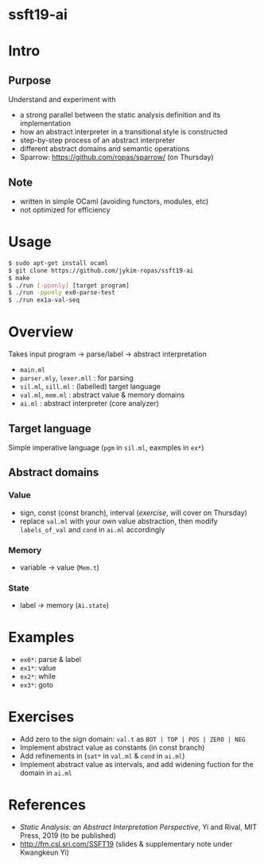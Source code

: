 # ssft19-ai

# Intro

## Purpose
Understand and experiment with
- a strong parallel between the static analysis definition and its implementation
- how an abstract interpreter in a transitional style is constructed
- step-by-step process of an abstract interpreter
- different abstract domains and semantic operations
- Sparrow: https://github.com/ropas/sparrow/ (on Thursday)

## Note
- written in simple OCaml (avoiding functors, modules, etc)
- not optimized for efficiency

# Usage
```sh
$ sudo apt-get install ocaml
$ git clone https://github.com/jykim-ropas/ssft19-ai
$ make
$ ./run [-pponly] [target program]
$ ./run -pponly ex0-parse-test
$ ./run ex1a-val-seq
```

# Overview

Takes input program -> parse/label -> abstract interpretation
- `main.ml`
- `parser.mly`, `lexer.mll` : for parsing
- `sil.ml`, `sill.ml` : (labelled) target language
- `val.ml`, `mem.ml` : abstract value & memory domains
- `ai.ml` : abstract interpreter (core analyzer)

## Target language
Simple imperative language (`pgm` in `sil.ml`, eaxmples in `ex*`)

## Abstract domains

### Value
- sign, const (const branch), interval (*exercise*, will cover on Thursday)
- replace `val.ml` with your own value abstraction, then modify `labels_of_val` and `cond` in `ai.ml` accordingly

### Memory
- variable -> value (`Mem.t`)

### State
- label -> memory (`Ai.state`)


# Examples

- `ex0*`: parse & label
- `ex1*`: value
- `ex2*`: while
- `ex3*`: goto

# Exercises
- Add zero to the sign domain: `val.t` as `BOT | TOP | POS | ZERO | NEG`
- Implement abstract value as constants (in const branch)
- Add refinements in (`sat*` in `val.ml` & `cond` in `ai.ml`)
- Implement abstract value as intervals, and add widening fuction for the domain in `ai.ml`

# References

- <i>Static Analysis: an Abstract Interpretation Perspective</i>, Yi and Rival, MIT Press, 2019 (to be published)
- http://fm.csl.sri.com/SSFT19 (slides & supplementary note under Kwangkeun Yi)
